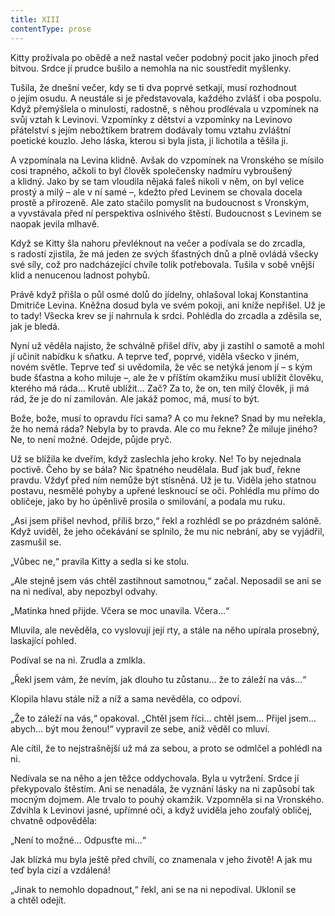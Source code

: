 ```yaml
---
title: XIII
contentType: prose
---
```


<section>

Kitty prožívala po obědě a než nastal večer podobný pocit jako jinoch před bitvou. Srdce jí prudce bušilo a nemohla na nic soustředit myšlenky.

Tušila, že dnešní večer, kdy se ti dva poprvé setkají, musí rozhodnout o jejím osudu. A neustále si je představovala, každého zvlášť i oba pospolu. Když přemýšlela o minulosti, radostně, s něhou prodlévala u vzpomínek na svůj vztah k Levinovi. Vzpomínky z dětství a vzpomínky na Levinovo přátelství s jejím nebožtíkem bratrem dodávaly tomu vztahu zvláštní poetické kouzlo. Jeho láska, kterou si byla jista, jí lichotila a těšila ji.

A vzpomínala na Levina klidně. Avšak do vzpomínek na Vronského se mísilo cosi trapného, ačkoli to byl člověk společensky nadmíru vybroušený a klidný. Jako by se tam vloudila nějaká faleš nikoli v něm, on byl velice prostý a milý – ale v ní samé –, kdežto před Levinem se chovala docela prostě a přirozeně. Ale zato stačilo pomyslit na budoucnost s Vronským, a vyvstávala před ní perspektiva oslnivého štěstí. Budoucnost s Levinem se naopak jevila mlhavě.

Když se Kitty šla nahoru převléknout na večer a podívala se do zrcadla, s radostí zjistila, že má jeden ze svých šťastných dnů a plně ovládá všecky své síly, což pro nadcházející chvíle tolik potřebovala. Tušila v sobě vnější klid a nenucenou ladnost pohybů.

Právě když přišla o půl osmé dolů do jídelny, ohlašoval lokaj Konstantina Dmitriče Levina. Kněžna dosud byla ve svém pokoji, ani kníže nepřišel. Už je to tady! Všecka krev se jí nahrnula k srdci. Pohlédla do zrcadla a zděsila se, jak je bledá.

Nyní už věděla najisto, že schválně přišel dřív, aby ji zastihl o samotě a mohl jí učinit nabídku k sňatku. A teprve teď, poprvé, viděla všecko v jiném, novém světle. Teprve teď si uvědomila, že věc se netýká jenom jí – s kým bude šťastna a koho miluje –, ale že v příštím okamžiku musí ublížit člověku, kterého má ráda… Krutě ublížit… Zač? Za to, že on, ten milý člověk, ji má rád, že je do ní zamilován. Ale jakáž pomoc, má, musí to být.

Bože, bože, musí to opravdu říci sama? A co mu řekne? Snad by mu neřekla, že ho nemá ráda? Nebyla by to pravda. Ale co mu řekne? Že miluje jiného? Ne, to není možné. Odejde, půjde pryč.

Už se blížila ke dveřím, když zaslechla jeho kroky. Ne! To by nejednala poctivě. Čeho by se bála? Nic špatného neudělala. Buď jak buď, řekne pravdu. Vždyť před ním nemůže být stísněná. Už je tu. Viděla jeho statnou postavu, nesmělé pohyby a upřené lesknoucí se oči. Pohlédla mu přímo do obličeje, jako by ho úpěnlivě prosila o smilování, a podala mu ruku.

„Asi jsem přišel nevhod, příliš brzo,“ řekl a rozhlédl se po prázdném salóně. Když uviděl, že jeho očekávání se splnilo, že mu nic nebrání, aby se vyjádřil, zasmušil se.

„Vůbec ne,“ pravila Kitty a sedla si ke stolu.

„Ale stejně jsem vás chtěl zastihnout samotnou,“ začal. Neposadil se ani se na ni nedíval, aby nepozbyl odvahy.

„Matinka hned přijde. Včera se moc unavila. Včera…“

Mluvila, ale nevěděla, co vyslovují její rty, a stále na něho upírala prosebný, laskající pohled.

Podíval se na ni. Zrudla a zmlkla.

„Řekl jsem vám, že nevím, jak dlouho tu zůstanu… že to záleží na vás…“

Klopila hlavu stále níž a níž a sama nevěděla, co odpoví.

„Že to záleží na vás,“ opakoval. „Chtěl jsem říci… chtěl jsem… Přijel jsem… abych… být mou ženou!“ vypravil ze sebe, aniž věděl co mluví.

Ale cítil, že to nejstrašnější už má za sebou, a proto se odmlčel a pohlédl na ni.

Nedívala se na něho a jen těžce oddychovala. Byla u vytržení. Srdce jí překypovalo štěstím. Ani se nenadála, že vyznání lásky na ni zapůsobí tak mocným dojmem. Ale trvalo to pouhý okamžik. Vzpomněla si na Vronského. Zdvihla k Levinovi jasné, upřímné oči, a když uviděla jeho zoufalý obličej, chvatně odpověděla:

„Není to možné… Odpusťte mi…“

Jak blízká mu byla ještě před chvílí, co znamenala v jeho životě! A jak mu teď byla cizí a vzdálená!

„Jinak to nemohlo dopadnout,“ řekl, ani se na ni nepodíval. Uklonil se a chtěl odejít.

</section>
